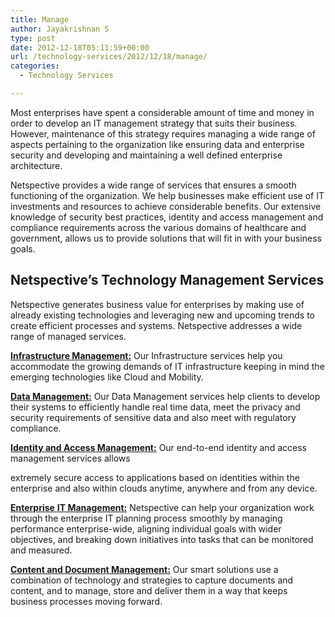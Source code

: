 ```yaml
---
title: Manage
author: Jayakrishnan S
type: post
date: 2012-12-18T05:11:59+00:00
url: /technology-services/2012/12/18/manage/
categories:
  - Technology Services

---
```

Most enterprises have spent a considerable amount of time and money in order to develop an IT management strategy that suits their business. However, maintenance of this strategy requires managing a wide range of aspects pertaining to the organization like ensuring data and enterprise security and developing and maintaining a well defined enterprise architecture.

Netspective provides a wide range of services that ensures a smooth functioning of the organization. We help businesses make efficient use of IT investments and resources to achieve considerable benefits. Our extensive knowledge of security best practices, identity and access management and compliance requirements across the various domains of healthcare and government, allows us to provide solutions that will fit in with your business goals.

## Netspective&#8217;s Technology Management Services

Netspective generates business value for enterprises by making use of already existing technologies and leveraging new and upcoming trends to create efficient processes and systems. Netspective addresses a wide range of managed services.

[**Infrastructure Management:**][1] Our Infrastructure services help you accommodate the growing demands of IT infrastructure keeping in mind the emerging technologies like Cloud and Mobility.

[**Data Management:**][2] Our Data Management services help clients to develop their systems to efficiently handle real time data, meet the privacy and security requirements of sensitive data and also meet with regulatory compliance.

[**Identity and Access Management:**][3] Our end-to-end identity and access management services allows
   
extremely secure access to applications based on identities within the enterprise and also within clouds anytime, anywhere and from any device.

[**Enterprise** **IT Management:**][4] Netspective can help your organization work through the enterprise IT planning process smoothly by managing performance enterprise-wide, aligning individual goals with wider objectives, and breaking down initiatives into tasks that can be monitored and measured.

[**Content and Document Management:**][5] Our smart solutions use a combination of technology and strategies to capture documents and content, and to manage, store and deliver them in a way that keeps business processes moving forward.

 [1]: https://www.netspective.com/technology-services/management/2012/12/18/infrastructure/ "Infrastructure"
 [2]: https://www.netspective.com/technology-services/management/2012/12/18/data/ "Data"
 [3]: https://www.netspective.com/technology-services/management/2012/12/18/access/ "Access"
 [4]: https://www.netspective.com/technology-services/management/2012/12/18/enterprise-i-t/ "Enterprise IT"
 [5]: https://www.netspective.com/technology-services/management/2012/12/18/content/ "Content"